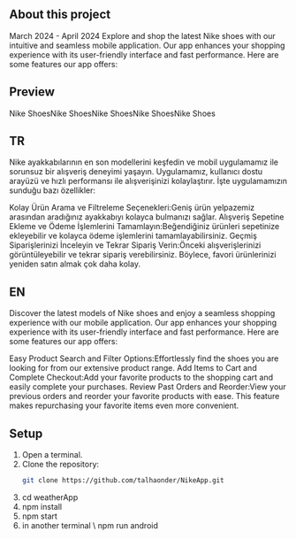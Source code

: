 ## About this project
March 2024 - April 2024
Explore and shop the latest Nike shoes with our intuitive and seamless mobile application. Our app enhances your shopping experience with its user-friendly interface and fast performance. Here are some features our app offers:

## Preview
Nike ShoesNike ShoesNike ShoesNike ShoesNike Shoes

## TR
Nike ayakkabılarının en son modellerini keşfedin ve mobil uygulamamız ile sorunsuz bir alışveriş deneyimi yaşayın. Uygulamamız, kullanıcı dostu arayüzü ve hızlı performansı ile alışverişinizi kolaylaştırır. İşte uygulamamızın sunduğu bazı özellikler:

Kolay Ürün Arama ve Filtreleme Seçenekleri:Geniş ürün yelpazemiz arasından aradığınız ayakkabıyı kolayca bulmanızı sağlar.
Alışveriş Sepetine Ekleme ve Ödeme İşlemlerini Tamamlayın:Beğendiğiniz ürünleri sepetinize ekleyebilir ve kolayca ödeme işlemlerini tamamlayabilirsiniz.
Geçmiş Siparişlerinizi İnceleyin ve Tekrar Sipariş Verin:Önceki alışverişlerinizi görüntüleyebilir ve tekrar sipariş verebilirsiniz. Böylece, favori ürünlerinizi yeniden satın almak çok daha kolay.

## EN

Discover the latest models of Nike shoes and enjoy a seamless shopping experience with our mobile application. Our app enhances your shopping experience with its user-friendly interface and fast performance. Here are some features our app offers:

Easy Product Search and Filter Options:Effortlessly find the shoes you are looking for from our extensive product range.
Add Items to Cart and Complete Checkout:Add your favorite products to the shopping cart and easily complete your purchases.
Review Past Orders and Reorder:View your previous orders and reorder your favorite products with ease. This feature makes repurchasing your favorite items even more convenient.

## Setup

1. Open a terminal.
2. Clone the repository:
   ```bash
   git clone https://github.com/talhaonder/NikeApp.git
3. cd weatherApp
4. npm install
5. npm start
6. in another terminal \ npm run android
